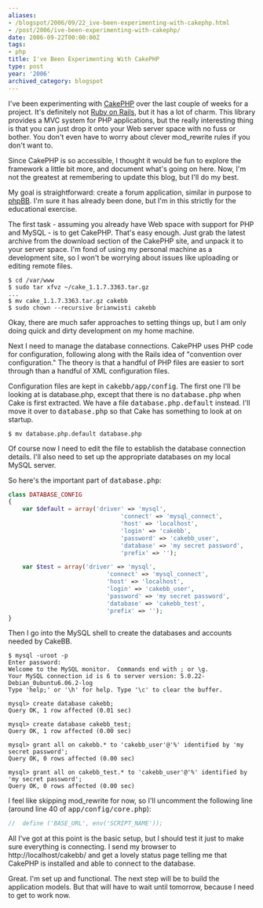 ```yaml
---
aliases:
- /blogspot/2006/09/22_ive-been-experimenting-with-cakephp.html
- /post/2006/ive-been-experimenting-with-cakephp/
date: 2006-09-22T00:00:00Z
tags:
- php
title: I've Been Experimenting With CakePHP
type: post
year: '2006'
archived_category: blogspot
---
```

I've been experimenting with <a href="http://cakephp.org/">CakePHP</a> over the last couple of weeks for a project. It's definitely not <a href="http://rubyonrails.com/">Ruby on Rails</a>, but it has a lot of charm. This library provides a MVC system for PHP applications, but the really interesting thing is that you can just drop it onto your Web server space with no fuss or bother. You don't even have to worry about clever mod_rewrite rules if you don't want to.
<!-- TEASER_END -->

Since CakePHP is so accessible, I thought it would be fun to explore the framework a little bit more, and document what's going on here. Now, I'm not the greatest at remembering to update this blog, but I'll do my best.

My goal is straightforward: create a forum application, similar in purpose to <a href="http://www.phpbb.com/">phpBB</a>. I'm sure it has already been done, but I'm in this strictly for the educational exercise.

The first task - assuming you already have Web space with support for PHP and MySQL - is to get CakePHP. That's easy enough. Just grab the latest archive from the download section of the CakePHP site, and unpack it to your server space. I'm fond of using my personal machine as a development site, so I won't be worrying about issues like uploading or editing remote files.

    $ cd /var/www
    $ sudo tar xfvz ~/cake_1.1.7.3363.tar.gz
    ...
    $ mv cake_1.1.7.3363.tar.gz cakebb
    $ sudo chown --recursive brianwisti cakebb

Okay, there are much safer approaches to setting things up, but I am only doing quick and dirty development on my home machine.

Next I need to manage the database connections. CakePHP uses PHP code for configuration, following along with the Rails idea of "convention over configuration." The theory is that a handful of PHP files are easier to sort through than a handful of XML configuration files.

Configuration files are kept in <tt>cakebb/app/config</tt>. The first one I'll be looking at is database.php, except that there is no <tt>database.php</tt> when Cake is first extracted. We have a file <tt>database.php.default</tt> instead. I'll move it over to <tt>database.php</tt> so that Cake has something to look at on startup.

    $ mv database.php.default database.php

Of course now I need to edit the file to establish the database connection details. I'll also need to set up the appropriate databases on my local MySQL server.

So here's the important part of <tt>database.php</tt>:

~~~php
class DATABASE_CONFIG
{
    var $default = array('driver' => 'mysql',
                                'connect' => 'mysql_connect',
                                'host' => 'localhost',
                                'login' => 'cakebb',
                                'password' => 'cakebb_user',
                                'database' => 'my secret password',
                                'prefix' => '');

    var $test = array('driver' => 'mysql',
                            'connect' => 'mysql_connect',
                            'host' => 'localhost',
                            'login' => 'cakebb_user',
                            'password' => 'my secret password',
                            'database' => 'cakebb_test',
                            'prefix' => '');
}
~~~

Then I go into the MySQL shell to create the databases and accounts needed by CakeBB.

    $ mysql -uroot -p
    Enter password:
    Welcome to the MySQL monitor.  Commands end with ; or \g.
    Your MySQL connection id is 6 to server version: 5.0.22-Debian_0ubuntu6.06.2-log
    Type 'help;' or '\h' for help. Type '\c' to clear the buffer.

    mysql> create database cakebb;
    Query OK, 1 row affected (0.01 sec)

    mysql> create database cakebb_test;
    Query OK, 1 row affected (0.00 sec)

    mysql> grant all on cakebb.* to 'cakebb_user'@'%' identified by 'my secret password';
    Query OK, 0 rows affected (0.00 sec)

    mysql> grant all on cakebb_test.* to 'cakebb_user'@'%' identified by 'my secret password';
    Query OK, 0 rows affected (0.00 sec)

I feel like skipping mod_rewrite for now, so I'll uncomment the following line (around line 40 of <tt>app/config/core.php</tt>):

~~~php
//  define ('BASE_URL', env('SCRIPT_NAME'));
~~~

All I've got at this point is the basic setup, but I should test it just to make sure everything is connecting. I send my browser to http://localhost/cakebb/ and get a lovely status page telling me that CakePHP is installed and able to connect to the database.

Great. I'm set up and functional. The next step will be to build the application models. But that will have to wait until tomorrow, because I need to get to work now.
